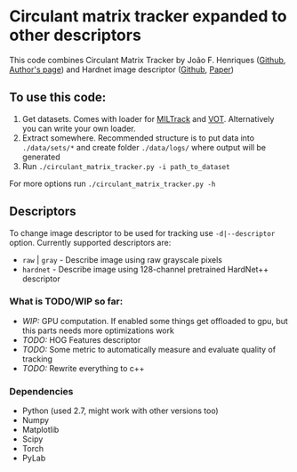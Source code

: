 # Circulant matrix tracker expanded to other descriptors #


This code combines Circulant Matrix Tracker by João F. Henriques ([Github](https://github.com/rodrigob/circulant_matrix_tracker), [Author's page](http://www.robots.ox.ac.uk/~joao/circulant/))
and Hardnet image descriptor ([Github](https://github.com/DagnyT/hardnet), [Paper](https://arxiv.org/abs/1705.10872))  


## To use this code: ##

1. Get datasets. Comes with loader for [MILTrack](https://bbabenko.github.io/miltrack.html) and [VOT](http://votchallenge.net/vot2016/dataset.html). Alternatively you can write your own loader.
2. Extract somewhere. Recommended structure is to put data into `./data/sets/*` and create folder `./data/logs/` where output will be generated 
3. Run `./circulant_matrix_tracker.py -i path_to_dataset`

For more options run `./circulant_matrix_tracker.py -h`

## Descriptors ##

To change image descriptor to be used for tracking use `-d|--descriptor` option. Currently supported descriptors are:

* `raw` | `gray` - Describe image using raw grayscale pixels
* `hardnet` - Describe image using 128-channel pretrained HardNet++ descriptor 


### What is TODO/WIP so far: ###

* *WIP:* GPU computation. If enabled some things get offloaded to gpu, but this parts needs more optimizations work
* *TODO:* HOG Features descriptor
* *TODO:* Some metric to automatically measure and evaluate quality of tracking
* *TODO:* Rewrite everything to c++


### Dependencies ###

* Python (used 2.7, might work with other versions too)
* Numpy
* Matplotlib
* Scipy
* Torch
* PyLab


